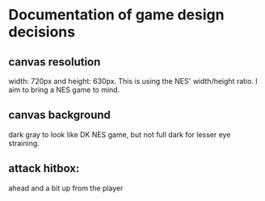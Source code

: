 # Documentation of game design decisions

## canvas resolution
width: 720px and height: 630px. This is using the NES' width/height ratio. I aim to bring a NES game to mind.

## canvas background
dark gray to look like DK NES game, but not full dark for lesser eye straining.

## attack hitbox:
ahead and a bit up from the player